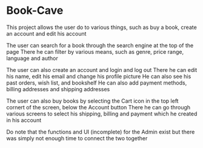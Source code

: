 # Book-Cave

This project allows the user do to various things, such as buy a book, create an account and edit his account

The user can search for a book through the search engine at the top of the page
There he can filter by various means, such as genre, price range, language and author

The user can also create an account and login and log out
There he can edit his name, edit his email and change his profile picture
He can also see his past orders, wish list, and bookshelf
He can also add payment methods, billing addresses and shipping addresses

The user can also buy books by selecting the Cart icon in the top left cornert of the screen, below the Account button
There he can go through various screens to select his shipping, billing and payment which he created in his account

Do note that the functions and UI (incomplete) for the Admin exist but there was simply not enough time to connect the two together

